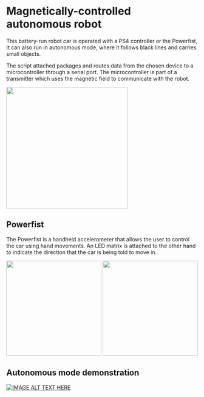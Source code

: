 # Magnetically-controlled autonomous robot

This battery-run robot car is operated with a PS4 controller or the Powerfist,
It can also run in autonomous mode, where it follows black lines and carries small objects.

The script attached packages and routes data from the chosen device to a microcontroller through a serial port.
The microcontroller is part of a transmitter which uses the magnetic field to communicate with the robot.

<img src="https://i.imgur.com/xmrDSYX.jpg" width="320">

## Powerfist
The Powerfist is a handheld accelerometer that allows the user to control the car using hand movements.
An LED matrix is attached to the other hand to indicate the direction that the car is being told to move in.

<img src="https://i.imgur.com/LRoTWQF.jpg" width="250"> <img src="https://i.imgur.com/bUQW2AY.jpg" width="250">

## Autonomous mode demonstration
[![IMAGE ALT TEXT HERE](https://img.youtube.com/vi/lxt1E65UH2w/0.jpg)](https://youtu.be/lxt1E65UH2w)

